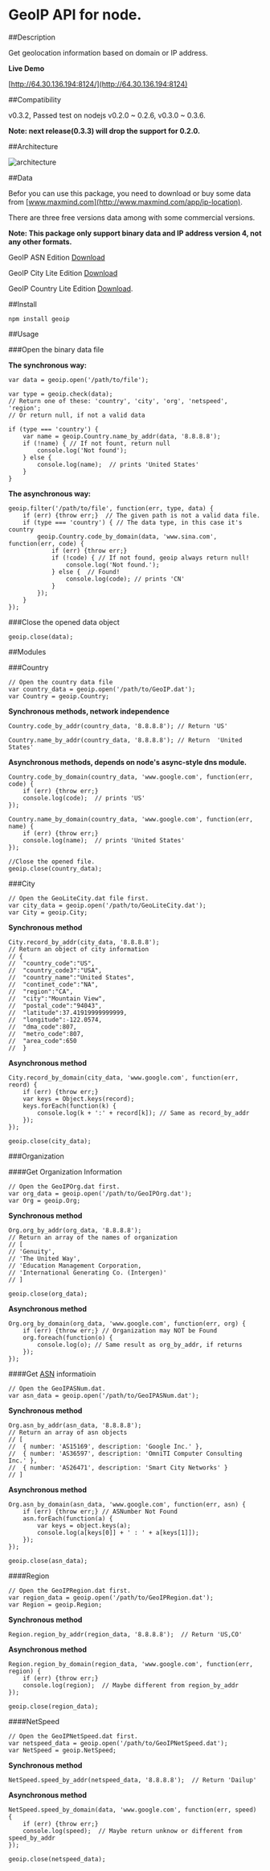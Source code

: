 GeoIP API for node.
===================


##Description

Get geolocation information based on domain or IP address.

__Live Demo__

[http://64.30.136.194:8124/](http://64.30.136.194:8124)


##Compatibility

v0.3.2, Passed test on nodejs v0.2.0 ~ 0.2.6, v0.3.0 ~ 0.3.6.

__Note: next release(0.3.3)  will drop the support for 0.2.0.__


##Architecture

![architecture](https://github.com/kuno/GeoIP/raw/master/misc/architecture.png)


##Data

Befor you can use this package, you need to download or buy some data from [www.maxmind.com](http://www.maxmind.com/app/ip-location).

There are three free versions data among with some commercial versions.

__Note: This package only support binary data and IP address version 4, not any other formats.__

GeoIP ASN Edition [Download](http://geolite.maxmind.com/download/geoip/database/asnum/GeoIPASNum.dat.gz)  

GeoIP City Lite Edition [Download](http://geolite.maxmind.com/download/geoip/database/GeoLiteCity.dat.gz)  

GeoIP Country Lite Edition [Download](http://geolite.maxmind.com/download/geoip/database/GeoLiteCountry/GeoIP.dat.gz).



##Install

    npm install geoip


##Usage

###Open the binary data file

__The synchronous way:__

    var data = geoip.open('/path/to/file');

    var type = geoip.check(data);
    // Return one of these: 'country', 'city', 'org', 'netspeed', 'region';
    // Or return null, if not a valid data

    if (type === 'country') {
        var name = geoip.Country.name_by_addr(data, '8.8.8.8');
        if (!name) { // If not fount, return null
            console.log('Not found');
        } else {
            console.log(name);  // prints 'United States'
        }
    }

__The asynchronous way:__

    geoip.filter('/path/to/file', function(err, type, data) {
        if (err) {throw err;}  // The given path is not a valid data file.
        if (type === 'country') { // The data type, in this case it's country
            geoip.Country.code_by_domain(data, 'www.sina.com', function(err, code) {
                if (err) {throw err;}
                if (!code) { // If not found, geoip always return null!
                    console.log('Not found.');
                } else {  // Found!
                    console.log(code); // prints 'CN'
                }
            });
        }
    });

###Close the opened data object

    geoip.close(data);


##Modules

###Country

    // Open the country data file
    var country_data = geoip.open('/path/to/GeoIP.dat');
    var Country = geoip.Country;

__Synchronous methods, network independence__

    Country.code_by_addr(country_data, '8.8.8.8'); // Return 'US'

    Country.name_by_addr(country_data, '8.8.8.8'); // Return  'United States'

__Asynchronous methods, depends on node's async-style dns module.__

    Country.code_by_domain(country_data, 'www.google.com', function(err, code) {
        if (err) {throw err;}
        console.log(code);  // prints 'US'
    });

    Country.name_by_domain(country_data, 'www.google.com', function(err, name) {
        if (err) {throw err;}
        console.log(name);  // prints 'United States'
    });

    //Close the opened file.
    geoip.close(country_data);



###City

    // Open the GeoLiteCity.dat file first.
    var city_data = geoip.open('/path/to/GeoLiteCity.dat');
    var City = geoip.City;

__Synchronous method__

    City.record_by_addr(city_data, '8.8.8.8');
    // Return an object of city information
    // {
    //  "country_code":"US",
    //  "country_code3":"USA",
    //  "country_name":"United States",
    //  "continet_code":"NA",
    //  "region":"CA",
    //  "city":"Mountain View",
    //  "postal_code":"94043",
    //  "latitude":37.41919999999999,
    //  "longitude":-122.0574,
    //  "dma_code":807,
    //  "metro_code":807,
    //  "area_code":650
    //  }    

__Asynchronous method__

    City.record_by_domain(city_data, 'www.google.com', function(err, reord) {
        if (err) {throw err;}
        var keys = Object.keys(record);
        keys.forEach(function(k) {
            console.log(k + ':' + record[k]); // Same as record_by_addr
        });   
    });

    geoip.close(city_data);


###Organization

####Get Organization Information

    // Open the GeoIPOrg.dat first.
    var org_data = geoip.open('/path/to/GeoIPOrg.dat');
    var Org = geoip.Org;

__Synchronous method__

    Org.org_by_addr(org_data, '8.8.8.8');
    // Return an array of the names of organization
    // [
    // 'Genuity',
    // 'The United Way',
    // 'Education Management Corporation,
    // 'International Generating Co. (Intergen)'
    // ]    

    geoip.close(org_data);

__Asynchronous method__

    Org.org_by_domain(org_data, 'www.google.com', function(err, org) {
        if (err) {throw err;} // Organization may NOT be Found
        org.foreach(function(o) {
            console.log(o); // Same result as org_by_addr, if returns
        });
    });


####Get [ASN](http://www.apnic.net/services/services-apnic-provides/helpdesk/faqs/asn-faqs) informatioin

    // Open the GeoIPASNum.dat.
    var asn_data = geoip.open('/path/to/GeoIPASNum.dat');

__Synchronous method__

    Org.asn_by_addr(asn_data, '8.8.8.8');
    // Return an array of asn objects
    // [ 
    //  { number: 'AS15169', description: 'Google Inc.' },
    //  { number: 'AS36597', description: 'OmniTI Computer Consulting Inc.' },
    //  { number: 'AS26471', description: 'Smart City Networks' } 
    // ]

__Asynchronous method__

    Org.asn_by_domain(asn_data, 'www.google.com', function(err, asn) {
        if (err) {throw err;} // ASNumber Not Found
        asn.forEach(function(a) {
            var keys = object.keys(a);
            console.log(a[keys[0]] + ' : ' + a[keys[1]]);
        });
    });

    geoip.close(asn_data);


####Region

    // Open the GeoIPRegion.dat first.
    var region_data = geoip.open('/path/to/GeoIPRegion.dat');
    var Region = geoip.Region;

__Synchronous method__

    Region.region_by_addr(region_data, '8.8.8.8');  // Return 'US,CO'

__Asynchronous method__

    Region.region_by_domain(region_data, 'www.google.com', function(err, region) {
        if (err) {throw err;}
        console.log(region);  // Maybe different from region_by_addr
    });

    geoip.close(region_data);


####NetSpeed

    // Open the GeoIPNetSpeed.dat first.
    var netspeed_data = geoip.open('/path/to/GeoIPNetSpeed.dat');
    var NetSpeed = geoip.NetSpeed;

__Synchronous method__

    NetSpeed.speed_by_addr(netspeed_data, '8.8.8.8');  // Return 'Dailup'

__Asynchronous method__

    NetSpeed.speed_by_domain(data, 'www.google.com', function(err, speed) {
        if (err) {throw err;}
        console.log(speed);  // Maybe return unknow or different from speed_by_addr
    });

    geoip.close(netspeed_data);
